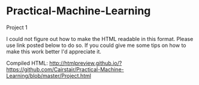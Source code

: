 # Practical-Machine-Learning
Project 1

I could not figure out how to make the HTML readable in this format. Please use link posted below to do so. If you could give me some tips on how to make this work better I'd appreciate it.

Compiled HTML: http://htmlpreview.github.io/?https://github.com/Cairstair/Practical-Machine-Learning/blob/master/Project.html
